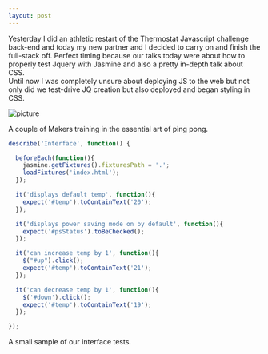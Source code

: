 ```yaml
---
layout: post
---
```

Yesterday I did an athletic restart of the Thermostat Javascript challenge back-end and today my new partner and I decided to carry on and finish the full-stack off.  Perfect timing because our talks today were about how to properly test Jquery with Jasmine and also a pretty in-depth talk about CSS.  
Until now I was completely unsure about deploying JS to the web but not only did we test-drive JQ creation but also deployed and began styling in CSS.

![picture]({{site.baseurl}}/images/week4_pingpong.JPG)

A couple of Makers training in the essential art of ping pong.

<!--more-->

```javascript
describe('Interface', function() {

  beforeEach(function(){
    jasmine.getFixtures().fixturesPath = '.';
    loadFixtures('index.html');
  });

  it('displays default temp', function(){
    expect('#temp').toContainText('20');
  });

  it('displays power saving mode on by default', function(){
    expect('#psStatus').toBeChecked();
  });

  it('can increase temp by 1', function(){
    $("#up").click();
    expect('#temp').toContainText('21');
  });

  it('can decrease temp by 1', function(){
    $('#down').click();
    expect('#temp').toContainText('19');
  });

});
```

A small sample of our interface tests.
